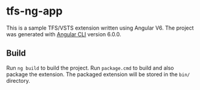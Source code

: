 # tfs-ng-app

This is a sample TFS/VSTS extension written using Angular V6.
The project was generated with [Angular CLI](https://github.com/angular/angular-cli) version 6.0.0.

## Build

Run `ng build` to build the project. 
Run `package.cmd` to build and also package the extension. The packaged extension will be stored in the `bin/` directory.
